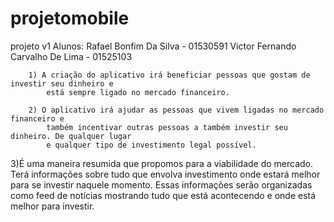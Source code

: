 # projetomobile
projeto v1
Alunos: Rafael Bonfim Da Silva - 01530591
             Victor Fernando Carvalho De Lima - 01525103

        1) A criação do aplicativo irá beneficiar pessoas que gostam de investir seu dinheiro e                  
            está sempre ligado no mercado financeiro. 

        2) O aplicativo irá ajudar as pessoas que vivem ligadas no mercado financeiro e      
            também incentivar outras pessoas a também investir seu dinheiro. De qualquer lugar   
            e qualquer tipo de investimento legal possível.

   3)É uma maneira resumida que propomos para a viabilidade do mercado. Terá informações sobre tudo que envolva investimento onde estará melhor para se investir naquele momento. Essas informações serão organizadas como feed de notícias mostrando tudo que está acontecendo e onde está melhor para investir. 
